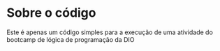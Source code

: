 # Sobre o código
Este é apenas um código simples para a execução de uma atividade do bootcamp de lógica de programação da DIO
